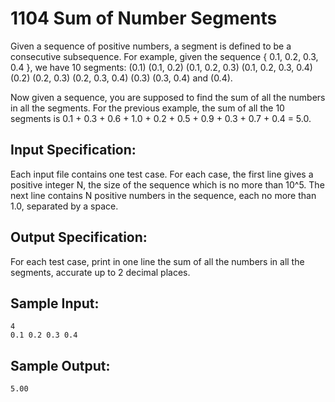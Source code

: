 # 1104 Sum of Number Segments
Given a sequence of positive numbers, a segment is defined to be a consecutive subsequence. For example, given the sequence { 0.1, 0.2, 0.3, 0.4 }, we have 10 segments: (0.1) (0.1, 0.2) (0.1, 0.2, 0.3) (0.1, 0.2, 0.3, 0.4) (0.2) (0.2, 0.3) (0.2, 0.3, 0.4) (0.3) (0.3, 0.4) and (0.4).

Now given a sequence, you are supposed to find the sum of all the numbers in all the segments. For the previous example, the sum of all the 10 segments is 0.1 + 0.3 + 0.6 + 1.0 + 0.2 + 0.5 + 0.9 + 0.3 + 0.7 + 0.4 = 5.0.

## Input Specification:
Each input file contains one test case. For each case, the first line gives a positive integer N, the size of the sequence which is no more than 10^5. The next line contains N positive numbers in the sequence, each no more than 1.0, separated by a space.

## Output Specification:
For each test case, print in one line the sum of all the numbers in all the segments, accurate up to 2 decimal places.

## Sample Input:
    4
    0.1 0.2 0.3 0.4

## Sample Output:
    5.00